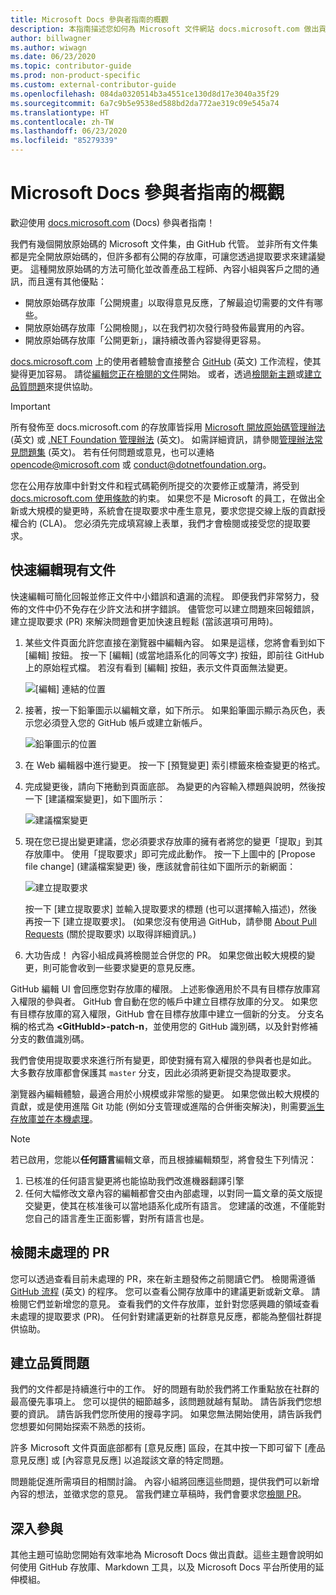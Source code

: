 ```yaml
---
title: Microsoft Docs 參與者指南的概觀
description: 本指南描述您如何為 Microsoft 文件網站 docs.microsoft.com 做出貢獻。
author: billwagner
ms.author: wiwagn
ms.date: 06/23/2020
ms.topic: contributor-guide
ms.prod: non-product-specific
ms.custom: external-contributor-guide
ms.openlocfilehash: 084da0320514b3a4551ce130d8d17e3040a35f29
ms.sourcegitcommit: 6a7c9b5e9538ed588bd2da772ae319c09e545a74
ms.translationtype: HT
ms.contentlocale: zh-TW
ms.lasthandoff: 06/23/2020
ms.locfileid: "85279339"
---
```

# <a name="microsoft-docs-contributor-guide-overview"></a>Microsoft Docs 參與者指南的概觀

歡迎使用 [docs.microsoft.com](https://docs.microsoft.com) (Docs) 參與者指南！

我們有幾個開放原始碼的 Microsoft 文件集，由 GitHub 代管。 並非所有文件集都是完全開放原始碼的，但許多都有公開的存放庫，可讓您透過提取要求來建議變更。 這種開放原始碼的方法可簡化並改善產品工程師、內容小組與客戶之間的通訊，而且還有其他優點：

- 開放原始碼存放庫「公開規畫」以取得意見反應，了解最迫切需要的文件有哪些。
- 開放原始碼存放庫「公開檢閱」，以在我們初次發行時發佈最實用的內容。
- 開放原始碼存放庫「公開更新」，讓持續改善內容變得更容易。

[docs.microsoft.com](https://docs.microsoft.com) 上的使用者體驗會直接整合 [GitHub](https://github.com) \(英文\) 工作流程，使其變得更加容易。 請從[編輯您正在檢閱的文件](#quick-edits-to-existing-documents)開始。 或者，透過[檢閱新主題](#review-open-prs)或[建立品質問題](#create-quality-issues)來提供協助。

> [!IMPORTANT]
> 所有發佈至 docs.microsoft.com 的存放庫皆採用 [Microsoft 開放原始碼管理辦法](https://opensource.microsoft.com/codeofconduct/) \(英文\) 或 [.NET Foundation 管理辦法](https://dotnetfoundation.org/code-of-conduct) \(英文\)。 如需詳細資訊，請參閱[管理辦法常見問題集](https://opensource.microsoft.com/codeofconduct/faq/) \(英文\)。 若有任何問題或意見，也可以連絡 [opencode@microsoft.com](mailto:opencode@microsoft.com) 或 [conduct@dotnetfoundation.org](mailto:conduct@dotnetfoundation.org)。<br>
>
> 您在公用存放庫中針對文件和程式碼範例所提交的次要修正或釐清，將受到 [docs.microsoft.com 使用條款](https://docs.microsoft.com/legal/termsofuse)的約束。 如果您不是 Microsoft 的員工，在做出全新或大規模的變更時，系統會在提取要求中產生意見，要求您提交線上版的貢獻授權合約 (CLA)。 您必須先完成填寫線上表單，我們才會檢閱或接受您的提取要求。

## <a name="quick-edits-to-existing-documents"></a>快速編輯現有文件

快速編輯可簡化回報並修正文件中小錯誤和遺漏的流程。 即便我們非常努力，發佈的文件中仍不免存在少許文法和拼字錯誤。 儘管您可以建立問題來回報錯誤，建立提取要求 (PR) 來解決問題會更加快速且輕鬆 (當該選項可用時)。

1. 某些文件頁面允許您直接在瀏覽器中編輯內容。 如果是這樣，您將會看到如下 [編輯] 按鈕。 按一下 [編輯] (或當地語系化的同等文字) 按鈕，即前往 GitHub 上的原始程式檔。 若沒有看到 [編輯] 按鈕，表示文件頁面無法變更。

   ![[編輯] 連結的位置](./media/index/edit-article.png)

2. 接著，按一下鉛筆圖示以編輯文章，如下所示。 如果鉛筆圖示顯示為灰色，表示您必須登入您的 GitHub 帳戶或建立新帳戶。 

   ![鉛筆圖示的位置](./media/index/edit-icon.png)


3. 在 Web 編輯器中進行變更。 按一下 [預覽變更] 索引標籤來檢查變更的格式。

4. 完成變更後，請向下捲動到頁面底部。 為變更的內容輸入標題與說明，然後按一下 [建議檔案變更]，如下圖所示：

   ![建議檔案變更](./media/index/submit-pull-request.png)

5. 現在您已提出變更建議，您必須要求存放庫的擁有者將您的變更「提取」到其存放庫中。 使用「提取要求」即可完成此動作。 按一下上圖中的 [Propose file change] \(建議檔案變更\) 後，應該就會前往如下圖所示的新網面：

   ![建立提取要求](media/index/create-pull-request.png)

   按一下 [建立提取要求] 並輸入提取要求的標題 (也可以選擇輸入描述)，然後再按一下 [建立提取要求]。 (如果您沒有使用過 GitHub，請參閱 [About Pull Requests](https://help.github.com/en/articles/about-pull-requests) (關於提取要求) 以取得詳細資訊。)

6. 大功告成！ 內容小組成員將檢閱並合併您的 PR。 如果您做出較大規模的變更，則可能會收到一些要求變更的意見反應。

GitHub 編輯 UI 會回應您對存放庫的權限。 上述影像適用於不具有目標存放庫寫入權限的參與者。 GitHub 會自動在您的帳戶中建立目標存放庫的分叉。 如果您有目標存放庫的寫入權限，GitHub 會在目標存放庫中建立一個新的分支。 分支名稱的格式為 **\<GitHubId\>-patch-n**，並使用您的 GitHub 識別碼，以及針對修補分支的數值識別碼。

我們會使用提取要求來進行所有變更，即使對擁有寫入權限的參與者也是如此。 大多數存放庫都會保護其 `master` 分支，因此必須將更新提交為提取要求。

瀏覽器內編輯體驗，最適合用於小規模或非常態的變更。 如果您做出較大規模的貢獻，或是使用進階 Git 功能 (例如分支管理或進階的合併衝突解決)，則需要[派生存放庫並在本機處理](how-to-write-workflows-major.md)。

> [!NOTE]
> 若已啟用，您能以**任何語言**編輯文章，而且根據編輯類型，將會發生下列情況：
> 1. 已核准的任何語言變更將也能協助我們改進機器翻譯引擎
> 2. 任何大幅修改文章內容的編輯都會交由內部處理，以對同一篇文章的英文版提交變更，使其在核准後可以當地語系化成所有語言。
> 您建議的改進，不僅能對您自己的語言產生正面影響，對所有語言也是。

## <a name="review-open-prs"></a>檢閱未處理的 PR

您可以透過查看目前未處理的 PR，來在新主題發佈之前閱讀它們。 檢閱需遵循 [GitHub 流程](https://guides.github.com/introduction/flow/) \(英文\) 的程序。 您可以查看公開存放庫中的建議更新或新文章。 請檢閱它們並新增您的意見。 查看我們的文件存放庫，並針對您感興趣的領域查看未處理的提取要求 (PR)。 任何針對建議更新的社群意見反應，都能為整個社群提供協助。

## <a name="create-quality-issues"></a>建立品質問題

我們的文件都是持續進行中的工作。 好的問題有助於我們將工作重點放在社群的最高優先事項上。 您可以提供的細節越多，該問題就越有幫助。 請告訴我們您想要的資訊。 請告訴我們您所使用的搜尋字詞。 如果您無法開始使用，請告訴我們您想要如何開始探索不熟悉的技術。

許多 Microsoft 文件頁面底部都有 [意見反應] 區段，在其中按一下即可留下 [產品意見反應] 或 [內容意見反應] 以追蹤該文章的特定問題。

問題能促進所需項目的相關討論。 內容小組將回應這些問題，提供我們可以新增內容的想法，並徵求您的意見。 當我們建立草稿時，我們會要求您[檢閱 PR](#review-open-prs)。

## <a name="get-more-involved"></a>深入參與

其他主題可協助您開始有效率地為 Microsoft Docs 做出貢獻。這些主題會說明如何使用 GitHub 存放庫、Markdown 工具，以及 Microsoft Docs 平台所使用的延伸模組。
